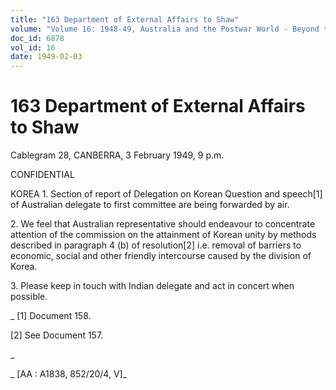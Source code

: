 ```yaml
---
title: "163 Department of External Affairs to Shaw"
volume: "Volume 16: 1948-49, Australia and the Postwar World - Beyond the Region"
doc_id: 6878
vol_id: 16
date: 1949-02-03
---
```


# 163 Department of External Affairs to Shaw

Cablegram 28, CANBERRA, 3 February 1949, 9 p.m.

CONFIDENTIAL

KOREA 1. Section of report of Delegation on Korean Question and speech[1] of Australian delegate to first committee are being forwarded by air.

2\. We feel that Australian representative should endeavour to concentrate attention of the commission on the attainment of Korean unity by methods described in paragraph 4 (b) of resolution[2] i.e. removal of barriers to economic, social and other friendly intercourse caused by the division of Korea.

3\. Please keep in touch with Indian delegate and act in concert when possible.

_ [1] Document 158.

[2] See Document 157.

_

_ [AA : A1838, 852/20/4, V]_
